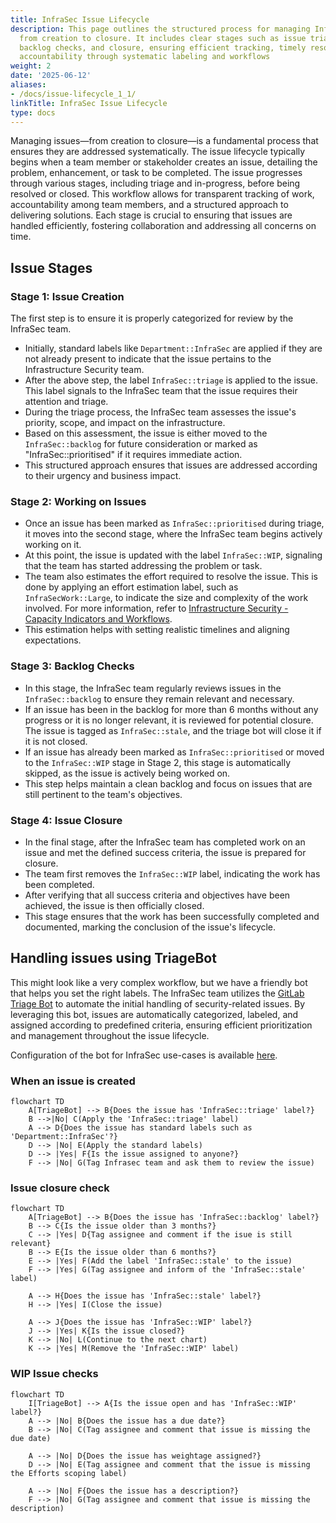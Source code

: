 ```yaml
---
title: InfraSec Issue Lifecycle
description: This page outlines the structured process for managing InfraSec issues
  from creation to closure. It includes clear stages such as issue triage, prioritization,
  backlog checks, and closure, ensuring efficient tracking, timely resolution, and
  accountability through systematic labeling and workflows
weight: 2
date: '2025-06-12'
aliases:
- /docs/issue-lifecycle_1_1/
linkTitle: InfraSec Issue Lifecycle
type: docs
---
```


Managing issues—from creation to closure—is a fundamental process that ensures they are addressed systematically. The issue lifecycle typically begins when a team member or stakeholder creates an issue, detailing the problem, enhancement, or task to be completed. The issue progresses through various stages, including triage and in-progress, before being resolved or closed. This workflow allows for transparent tracking of work, accountability among team members, and a structured approach to delivering solutions. Each stage is crucial to ensuring that issues are handled efficiently, fostering collaboration and addressing all concerns on time.

## Issue Stages

### Stage 1: Issue Creation

The first step is to ensure it is properly categorized for review by the InfraSec team.

- Initially, standard labels like `Department::InfraSec` are applied if they are not already present to indicate that the issue pertains to the Infrastructure Security team.
- After the above step, the label `InfraSec::triage` is applied to the issue. This label signals to the InfraSec team that the issue requires their attention and triage.
- During the triage process, the InfraSec team assesses the issue's priority, scope, and impact on the infrastructure.
- Based on this assessment, the issue is either moved to the `InfraSec::backlog` for future consideration or marked as "InfraSec::prioritised" if it requires immediate action.
- This structured approach ensures that issues are addressed according to their urgency and business impact.

### Stage 2: Working on Issues

- Once an issue has been marked as `InfraSec::prioritised` during triage, it moves into the second stage, where the InfraSec team begins actively working on it.
- At this point, the issue is updated with the label `InfraSec::WIP`, signaling that the team has started addressing the problem or task.
- The team also estimates the effort required to resolve the issue. This is done by applying an effort estimation label, such as `InfraSecWork::Large`, to indicate the size and complexity of the work involved. For more information, refer to [Infrastructure Security - Capacity Indicators and Workflows](../metrics/capacity/#effort-classification).
- This estimation helps with setting realistic timelines and aligning expectations.

### Stage 3: Backlog Checks

- In this stage, the InfraSec team regularly reviews issues in the `InfraSec::backlog` to ensure they remain relevant and necessary.
- If an issue has been in the backlog for more than 6 months without any progress or it is no longer relevant, it is reviewed for potential closure. The issue is tagged as `InfraSec::stale`, and the triage bot will close it if it is not closed.
- If an issue has already been marked as `InfraSec::prioritised` or moved to the `InfraSec::WIP` stage in Stage 2, this stage is automatically skipped, as the issue is actively being worked on.
- This step helps maintain a clean backlog and focus on issues that are still pertinent to the team's objectives.

### Stage 4: Issue Closure

- In the final stage, after the InfraSec team has completed work on an issue and met the defined success criteria, the issue is prepared for closure.
- The team first removes the `InfraSec::WIP` label, indicating the work has been completed.
- After verifying that all success criteria and objectives have been achieved, the issue is then officially closed.
- This stage ensures that the work has been successfully completed and documented, marking the conclusion of the issue's lifecycle.

## Handling issues using TriageBot

This might look like a very complex workflow, but we have a friendly bot that helps you set the right labels. The InfraSec team utilizes the [GitLab Triage Bot](/handbook/support/readiness/operations/docs/gitlab/triage_bot/) to automate the initial handling of security-related issues. By leveraging this bot, issues are automatically categorized, labeled, and assigned according to predefined criteria, ensuring efficient prioritization and management throughout the issue lifecycle.

Configuration of the bot for InfraSec use-cases is available [here](https://gitlab.com/gitlab-com/gl-security/product-security/infrastructure-security/automation/infrasec-triage-bot/-/tree/main).

### When an issue is created

```mermaid
flowchart TD
    A[TriageBot] --> B{Does the issue has 'InfraSec::triage' label?}
    B -->|No| C(Apply the 'InfraSec::triage' label)
    A --> D{Does the issue has standard labels such as 'Department::InfraSec'?}
    D --> |No| E(Apply the standard labels)
    D --> |Yes| F{Is the issue assigned to anyone?}
    F --> |No| G(Tag Infrasec team and ask them to review the issue)
```

### Issue closure check

```mermaid
flowchart TD
    A[TriageBot] --> B{Does the issue has 'InfraSec::backlog' label?}
    B --> C{Is the issue older than 3 months?}
    C --> |Yes| D{Tag assignee and comment if the isue is still relevant}
    B --> E{Is the issue older than 6 months?}
    E --> |Yes| F(Add the label 'InfraSec::stale' to the issue)
    F --> |Yes| G(Tag assignee and inform of the 'InfraSec::stale' label)

    A --> H{Does the issue has 'InfraSec::stale' label?}
    H --> |Yes| I(Close the issue)

    A --> J{Does the issue has 'InfraSec::WIP' label?}
    J --> |Yes| K{Is the issue closed?}
    K --> |No| L(Continue to the next chart)
    K --> |Yes| M(Remove the 'InfraSec::WIP' label)
```

### WIP Issue checks

```mermaid
flowchart TD
    I[TriageBot] --> A{Is the issue open and has 'InfraSec::WIP' label?}
    A --> |No| B{Does the issue has a due date?}
    B --> |No| C(Tag assignee and comment that issue is missing the due date)

    A --> |No| D{Does the issue has weightage assigned?}
    D --> |No| E(Tag assignee and comment that the issue is missing the Efforts scoping label)

    A --> |No| F{Does the issue has a description?}
    F --> |No| G(Tag assignee and comment that issue is missing the description)
```
